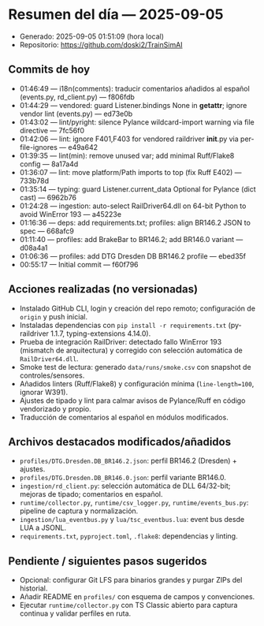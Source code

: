 # Resumen del día — 2025-09-05

- Generado: 2025-09-05 01:51:09 (hora local)
- Repositorio: https://github.com/doski2/TrainSimAI

## Commits de hoy

- 01:46:49 — i18n(comments): traducir comentarios añadidos al español (events.py, rd_client.py) — f806fdb
- 01:44:29 — vendored: guard Listener.bindings None in __getattr__; ignore vendor lint (events.py) — ed73e0b
- 01:43:02 — lint/pyright: silence Pylance wildcard-import warning via file directive — 7fc56f0
- 01:42:06 — lint: ignore F401,F403 for vendored raildriver __init__.py via per-file-ignores — e49a642
- 01:39:35 — lint(min): remove unused var; add minimal Ruff/Flake8 config — 8a17a4d
- 01:36:07 — lint: move platform/Path imports to top (fix Ruff E402) — 733b78d
- 01:35:14 — typing: guard Listener.current_data Optional for Pylance (dict cast) — 6962b76
- 01:24:28 — ingestion: auto-select RailDriver64.dll on 64-bit Python to avoid WinError 193 — a45223e
- 01:16:36 — deps: add requirements.txt; profiles: align BR146.2 JSON to spec — 668afc9
- 01:11:40 — profiles: add BrakeBar to BR146.2; add BR146.0 variant — d08a4a1
- 01:06:36 — profiles: add DTG Dresden DB BR146.2 profile — ebed35f
- 00:55:17 — Initial commit — f60f796

## Acciones realizadas (no versionadas)

- Instalado GitHub CLI, login y creación del repo remoto; configuración de `origin` y push inicial.
- Instaladas dependencias con `pip install -r requirements.txt` (py-raildriver 1.1.7, typing-extensions 4.14.0).
- Prueba de integración RailDriver: detectado fallo WinError 193 (mismatch de arquitectura) y corregido con selección automática de `RailDriver64.dll`.
- Smoke test de lectura: generado `data/runs/smoke.csv` con snapshot de controles/sensores.
- Añadidos linters (Ruff/Flake8) y configuración mínima (`line-length=100`, ignorar W391).
- Ajustes de tipado y lint para calmar avisos de Pylance/Ruff en código vendorizado y propio.
- Traducción de comentarios al español en módulos modificados.

## Archivos destacados modificados/añadidos

- `profiles/DTG.Dresden.DB_BR146.2.json`: perfil BR146.2 (Dresden) + ajustes.
- `profiles/DTG.Dresden.DB_BR146.0.json`: perfil variante BR146.0.
- `ingestion/rd_client.py`: selección automática de DLL 64/32-bit; mejoras de tipado; comentarios en español.
- `runtime/collector.py`, `runtime/csv_logger.py`, `runtime/events_bus.py`: pipeline de captura y normalización.
- `ingestion/lua_eventbus.py` y `lua/tsc_eventbus.lua`: event bus desde LUA a JSONL.
- `requirements.txt`, `pyproject.toml`, `.flake8`: dependencias y linting.

## Pendiente / siguientes pasos sugeridos

- Opcional: configurar Git LFS para binarios grandes y purgar ZIPs del historial.
- Añadir README en `profiles/` con esquema de campos y convenciones.
- Ejecutar `runtime/collector.py` con TS Classic abierto para captura continua y validar perfiles en ruta.

